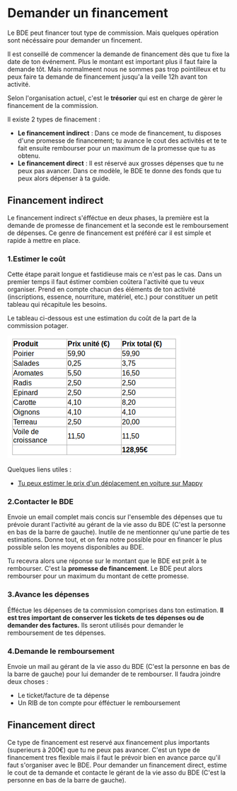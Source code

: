 # Demander un financement

Le BDE peut financer tout type de commission.
Mais quelques opération sont nécéssaire pour demander un fincement.

Il est conseillé de commencer la demande de financement dès que tu fixe la date de ton événement.
Plus le montant est important plus il faut faire la demande tôt.
Mais normalmeent nous ne sommes pas trop pointilleux et tu peux faire ta demande de financement jusqu'a la veille 12h avant ton activité.

Selon l'organisation actuel, c'est le **trésorier** qui est en charge de gèrer le financement de la commission.

Il existe 2 types de finacement :

* **Le financement indirect** : Dans ce mode de financement, tu disposes d'une promesse de financement; tu avance le cout des activités et te te fait ensuite rembourser pour un maximum de la promesse que tu as obtenu.
* **Le financement direct** : Il est réservé aux grosses dépenses que tu ne peux pas avancer. Dans ce modèle, le BDE te donne des fonds que tu peux alors dépenser à ta guide.

## Financement indirect

Le financement indirect s'éfféctue en deux phases, la première est la demande de promesse de financement et la seconde est le remboursement de dépenses.
Ce genre de financement est préféré car il est simple et rapide à mettre en place.

### 1.Estimer le coût

Cette étape parait longue et fastidieuse mais ce n'est pas le cas.
Dans un premier temps il faut éstimer combien coûtera l'activité que tu veux organiser.
Prend en compte chacun des éléments de ton activité (inscriptions, essence, nourriture, matériel, etc.) pour constituer un petit tableau qui récapitule les besoins.

Le tableau ci-dessous est une estimation du coût de la part de la commission potager. 

![Estimation du coût de la commission potager](img/estimation-potager.png)

Quelques liens utiles :
* [Tu peux estimer le prix d'un déplacement en voiture sur Mappy](https://fr.mappy.com/#/21/M2/THome/N-374.56146,-30,4.86265,45.76633/Z12/)

### 2.Contacter le BDE

Envoie un email complet mais concis sur l'ensemble des dépenses que tu prévoie durant l'activité au gérant de la vie asso du BDE (C'est la personne en bas de la barre de gauche).
Inutile de ne mentionner qu'une partie de tes estimations.
Donne tout, et on fera notre possible pour en financer le plus possible selon les moyens disponibles au BDE.

Tu recevra alors une réponse sur le montant que le BDE est prêt à te rembourser.
C'est la **promesse de financement**.
Le BDE peut alors rembourser pour un maximum du montant de cette promesse.

### 3.Avance les dépenses

Éfféctue les dépenses de ta commission comprises dans ton estimation.
**Il est tres important de conserver les tickets de tes dépenses ou de demander des factures.**
Ils seront utilisés pour demander le remboursement de tes dépenses.

### 4.Demande le remboursement

Envoie un mail au gérant de la vie asso du BDE (C'est la personne en bas de la barre de gauche) pour lui demander de te rembourser.
Il faudra joindre deux choses : 

* Le ticket/facture de ta dépense
* Un RIB de ton compte pour éfféctuer le remboursement

## Financement direct

Ce type de financement est reservé aux financement plus importants (superieurs à 200€) que tu ne peux pas avancer.
C'est un type de financement tres flexible mais il faut le prévoir bien en avance parce qu'il faut s'organiser avec le BDE.
Pour demander un financement direct, estime le cout de ta demande et contacte le gérant de la vie asso du BDE (C'est la personne en bas de la barre de gauche).
